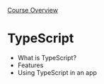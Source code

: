 [Course Overview](../index.md)
# TypeScript
* What is TypeScript?
* Features
* Using TypeScript in an app